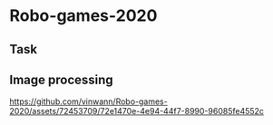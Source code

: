 # Robo-games-2020

## Task 

## Image processing
https://github.com/vinwann/Robo-games-2020/assets/72453709/72e1470e-4e94-44f7-8990-96085fe4552c
